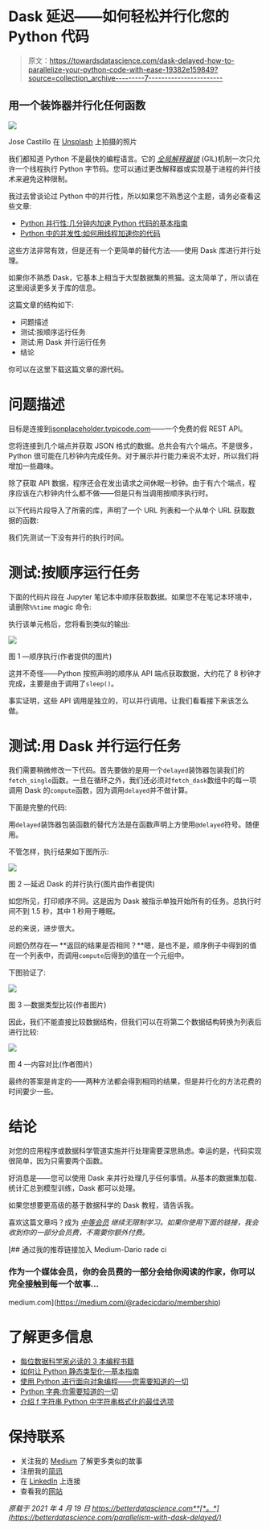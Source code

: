 # Dask 延迟——如何轻松并行化您的 Python 代码

> 原文：<https://towardsdatascience.com/dask-delayed-how-to-parallelize-your-python-code-with-ease-19382e159849?source=collection_archive---------7----------------------->

## 用一个装饰器并行化任何函数

![](img/721310baa7224e18edad8a80bb83858c.png)

Jose Castillo 在 [Unsplash](https://unsplash.com/?utm_source=unsplash&utm_medium=referral&utm_content=creditCopyText) 上拍摄的照片

我们都知道 Python 不是最快的编程语言。它的 [*全局解释器锁*](https://docs.python.org/3/glossary.html#term-global-interpreter-lock) (GIL)机制一次只允许一个线程执行 Python 字节码。您可以通过更改解释器或实现基于进程的并行技术来避免这种限制。

我过去曾谈论过 Python 中的并行性，所以如果您不熟悉这个主题，请务必查看这些文章:

*   [Python 并行性:几分钟内加速 Python 代码的基本指南](/python-parallelism-essential-guide-to-speeding-up-your-python-code-in-minutes-5ec71cbd88e1)
*   [Python 中的并发性:如何用线程加速你的代码](/concurrency-in-python-how-to-speed-up-your-code-with-threads-bb89d67c1bc9)

这些方法非常有效，但是还有一个更简单的替代方法——使用 Dask 库进行并行处理。

如果你不熟悉 Dask，它基本上相当于大型数据集的熊猫。这太简单了，所以请在这里阅读更多关于库的信息。

这篇文章的结构如下:

*   问题描述
*   测试:按顺序运行任务
*   测试:用 Dask 并行运行任务
*   结论

你可以在这里下载这篇文章的源代码。

# 问题描述

目标是连接到[jsonplaceholder.typicode.com](https://jsonplaceholder.typicode.com/)——一个免费的假 REST API。

您将连接到几个端点并获取 JSON 格式的数据。总共会有六个端点。不是很多，Python 很可能在几秒钟内完成任务。对于展示并行能力来说不太好，所以我们将增加一些趣味。

除了获取 API 数据，程序还会在发出请求之间休眠一秒钟。由于有六个端点，程序应该在六秒钟内什么都不做——但是只有当调用按顺序执行时。

以下代码片段导入了所需的库，声明了一个 URL 列表和一个从单个 URL 获取数据的函数:

我们先测试一下没有并行的执行时间。

# 测试:按顺序运行任务

下面的代码片段在 Jupyter 笔记本中顺序获取数据。如果您不在笔记本环境中，请删除`%%time` magic 命令:

执行该单元格后，您将看到类似的输出:

![](img/8c8948e22a6746c58fcc98bb0fbb7842.png)

图 1 —顺序执行(作者提供的图片)

这并不奇怪——Python 按照声明的顺序从 API 端点获取数据，大约花了 8 秒钟才完成，主要是由于调用了`sleep()`。

事实证明，这些 API 调用是独立的，可以并行调用。让我们看看接下来该怎么做。

# 测试:用 Dask 并行运行任务

我们需要稍微修改一下代码。首先要做的是用一个`delayed`装饰器包装我们的`fetch_single`函数。一旦在循环之外，我们还必须对`fetch_dask`数组中的每一项调用 Dask 的`compute`函数，因为调用`delayed`并不做计算。

下面是完整的代码:

用`delayed`装饰器包装函数的替代方法是在函数声明上方使用`@delayed`符号。随便用。

不管怎样，执行结果如下图所示:

![](img/f79ae0089c8dc6ca531b01b997c860a8.png)

图 2 —延迟 Dask 的并行执行(图片由作者提供)

如您所见，打印顺序不同。这是因为 Dask 被指示单独开始所有的任务。总执行时间不到 1.5 秒，其中 1 秒用于睡眠。

总的来说，进步很大。

问题仍然存在— **返回的结果是否相同？**嗯，是也不是，顺序例子中得到的值在一个列表中，而调用`compute`后得到的值在一个元组中。

下图验证了:

![](img/0edbb6f867d21257cb8a3b6ff1a1faa1.png)

图 3 —数据类型比较(作者图片)

因此，我们不能直接比较数据结构，但我们可以在将第二个数据结构转换为列表后进行比较:

![](img/1cf1a6ddf02e0b20d7457ed14dd2e20d.png)

图 4 —内容对比(作者图片)

最终的答案是肯定的——两种方法都会得到相同的结果，但是并行化的方法花费的时间要少一些。

# 结论

对您的应用程序或数据科学管道实施并行处理需要深思熟虑。幸运的是，代码实现很简单，因为只需要两个函数。

好消息是——您可以使用 Dask 来并行处理几乎任何事情。从基本的数据集加载、统计汇总到模型训练，Dask 都可以处理。

如果您想要更高级的基于数据科学的 Dask 教程，请告诉我。

喜欢这篇文章吗？成为 [*中等会员*](https://medium.com/@radecicdario/membership) *继续无限制学习。如果你使用下面的链接，我会收到你的一部分会员费，不需要你额外付费。*

[](https://medium.com/@radecicdario/membership) [## 通过我的推荐链接加入 Medium-Dario rade ci

### 作为一个媒体会员，你的会员费的一部分会给你阅读的作家，你可以完全接触到每一个故事…

medium.com](https://medium.com/@radecicdario/membership) 

# 了解更多信息

*   [每位数据科学家必读的 3 本编程书籍](/3-programming-books-every-data-scientist-must-read-db1d3a1a284c)
*   [如何让 Python 静态类型化—基本指南](/how-to-make-python-statically-typed-the-essential-guide-e087cf4fa400)
*   [使用 Python 进行面向对象编程——您需要知道的一切](/object-orientated-programming-with-python-everything-you-need-to-know-cb0ada963756)
*   [Python 字典:你需要知道的一切](/python-dictionaries-everything-you-need-to-know-9c2159e5ea8a)
*   [介绍 f 字符串 Python 中字符串格式化的最佳选项](/introducing-f-strings-the-best-option-for-string-formatting-in-python-b52975b47b84)

# 保持联系

*   关注我的 [Medium](https://medium.com/@radecicdario) 了解更多类似的故事
*   注册我的[简讯](https://mailchi.mp/46a3d2989d9b/bdssubscribe)
*   在 [LinkedIn](https://www.linkedin.com/in/darioradecic/) 上连接
*   查看我的[网站](https://www.betterdatascience.com/)

*原载于 2021 年 4 月 19 日 https://betterdatascience.com**[*。*](https://betterdatascience.com/parallelism-with-dask-delayed/)*